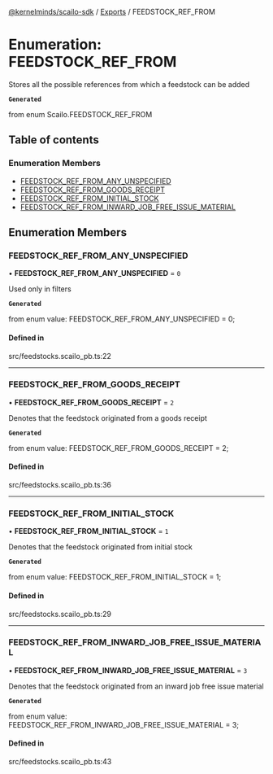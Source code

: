 [@kernelminds/scailo-sdk](../README.md) / [Exports](../modules.md) / FEEDSTOCK\_REF\_FROM

# Enumeration: FEEDSTOCK\_REF\_FROM

Stores all the possible references from which a feedstock can be added

**`Generated`**

from enum Scailo.FEEDSTOCK_REF_FROM

## Table of contents

### Enumeration Members

- [FEEDSTOCK\_REF\_FROM\_ANY\_UNSPECIFIED](FEEDSTOCK_REF_FROM.md#feedstock_ref_from_any_unspecified)
- [FEEDSTOCK\_REF\_FROM\_GOODS\_RECEIPT](FEEDSTOCK_REF_FROM.md#feedstock_ref_from_goods_receipt)
- [FEEDSTOCK\_REF\_FROM\_INITIAL\_STOCK](FEEDSTOCK_REF_FROM.md#feedstock_ref_from_initial_stock)
- [FEEDSTOCK\_REF\_FROM\_INWARD\_JOB\_FREE\_ISSUE\_MATERIAL](FEEDSTOCK_REF_FROM.md#feedstock_ref_from_inward_job_free_issue_material)

## Enumeration Members

### FEEDSTOCK\_REF\_FROM\_ANY\_UNSPECIFIED

• **FEEDSTOCK\_REF\_FROM\_ANY\_UNSPECIFIED** = ``0``

Used only in filters

**`Generated`**

from enum value: FEEDSTOCK_REF_FROM_ANY_UNSPECIFIED = 0;

#### Defined in

src/feedstocks.scailo_pb.ts:22

___

### FEEDSTOCK\_REF\_FROM\_GOODS\_RECEIPT

• **FEEDSTOCK\_REF\_FROM\_GOODS\_RECEIPT** = ``2``

Denotes that the feedstock originated from a goods receipt

**`Generated`**

from enum value: FEEDSTOCK_REF_FROM_GOODS_RECEIPT = 2;

#### Defined in

src/feedstocks.scailo_pb.ts:36

___

### FEEDSTOCK\_REF\_FROM\_INITIAL\_STOCK

• **FEEDSTOCK\_REF\_FROM\_INITIAL\_STOCK** = ``1``

Denotes that the feedstock originated from initial stock

**`Generated`**

from enum value: FEEDSTOCK_REF_FROM_INITIAL_STOCK = 1;

#### Defined in

src/feedstocks.scailo_pb.ts:29

___

### FEEDSTOCK\_REF\_FROM\_INWARD\_JOB\_FREE\_ISSUE\_MATERIAL

• **FEEDSTOCK\_REF\_FROM\_INWARD\_JOB\_FREE\_ISSUE\_MATERIAL** = ``3``

Denotes that the feedstock originated from an inward job free issue material

**`Generated`**

from enum value: FEEDSTOCK_REF_FROM_INWARD_JOB_FREE_ISSUE_MATERIAL = 3;

#### Defined in

src/feedstocks.scailo_pb.ts:43
